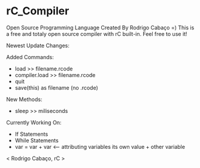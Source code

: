 # rC_Compiler
Open Source Programming Language Created By Rodrigo Cabaço =) This is a free and totaly open source compiler with rC built-in. Feel free to use it!


Newest Update Changes:

Added Commands:
- load >> filename.rcode
- compiler.load >> filename.rcode
- quit
- save(this) as filename (no .rcode)

New Methods:

- sleep >> miliseconds

Currently Working On:

- If Statements
- While Statements
- var = var + var <-- attributing variables its own value + other variable


< Rodrigo Cabaço, rC >

